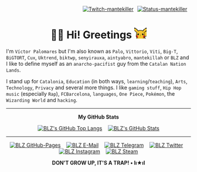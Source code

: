 <div align="right">

<a href="https://twitch.tv/mantekiller" target="_blank"><img alt="Twitch-mantekiller" src="https://img.shields.io/static/v1?label=&message=mantekiller&logo=Twitch&color=161b22&logoColor=9146ff&style=for-the-badge" style="padding-right:10px;" /></a><a href="https://twitch.tv/mantekiller" target="_blank"><img alt="Status-mantekiller" src="https://img.shields.io/twitch/status/mantekiller?label=&color=6340a5&style=for-the-badge" style="padding-right:10px;" /></a>

</div>

<h1 align="center"><b>👋🏼 Hi! Greetings </b><img src="./img/pikachu_wave.gif" width="33"/></h1>

I'm `Víctor Palomares` but I'm also known as `Palo`, `Vittorio`, `Viti`, `Big-T`, `BiGTORT`, `Cux`, `Uktrend`, `biktwp`, `senyirauxa`, `aintyabro`, `mantekillah` or `BLZ` and I like to define myself as an `anarcho-pacifist` guy from the `Catalan Nation Lands`.
  
I stand up for `Catalonia`, `Education` (in both ways, `learning`/`teaching`), `Arts`, `Technology`, `Privacy` and several more things. I like `gaming stuff`, `Hip Hop music` (especially `Rap`), `FCBarcelona`, `languages`, `One Piece`, `Pokémon`, the `Wizarding World` and `hacking`.

---
<div align="center">
  
**My GitHub Stats**
  
[![BLZ's GitHub Top Langs](https://github-readme-stats.vercel.app/api/top-langs/?username=mantekillah&hide_border=false&langs_count=10&layout=compact&title_color=00ff00&text_color=5edf2b&bg_color=0d1117&border_color=30363d&custom_title=MOST+USED+LANGUAGES&disable_animations=boolean)](https://github.com/mantekillah)
&nbsp;&nbsp;
[![BLZ's GitHub Stats](https://github-readme-stats.vercel.app/api?username=mantekillah&hide_border=false&show_icons=true&icon_color=ffffff&bg_color=0d1117&text_color=5edf2b&border_color=30363d&cache_seconds=1800&title_color=00ff00&hide_title=true&disable_animations=boolean)](https://github.com/mantekillah)

---
  
[![BLZ GitHub-Pages](https://img.shields.io/static/v1?label=&message=mantekillah.github.io/palo&labelColor=2b2b2b&logo=Jekyll&logoColor=cc0000&color=161b22&style=for-the-badge)](https://mantekillah.github.io/palo)
&nbsp;&nbsp;
[![BLZ E-Mail](https://img.shields.io/static/v1?label=&message=E-Mail&labelColor=263163&logo=ProtonMail&logoColor=ffffff&color=161b22&style=for-the-badge)](mailto:mantekillah@pm.me)
&nbsp;&nbsp;
[![BLZ Telegram](https://img.shields.io/static/v1?label=&message=palo_senyirauxa&logo=Telegram&logoColor=26a5e4&color=161b22&style=for-the-badge)](https://t.me/palo_senyirauxa)
&nbsp;&nbsp;
[![BLZ Twitter](https://img.shields.io/static/v1?label=&message=aintyabro&logo=Twitter&logoColor=1da1f2&color=161b22&style=for-the-badge)](https://twitter.com/intent/follow?original_referer=https%3A%2F%2Fgithub.com%2Fmantekillah&screen_name=aintyabro)
&nbsp;&nbsp;
[![BLZ Instagram](https://img.shields.io/static/v1?label=&message=blz.reborn&logo=Instagram&logoColor=d5318c&color=161b22&style=for-the-badge)](http://instagram.com/blz.reborn)
&nbsp;&nbsp;
[![BLZ Steam](https://img.shields.io/static/v1?label=&message=mantekillah&labelColor=171a21&logo=Steam&logoColor=c5c3c0&color=161b22&style=for-the-badge)](https://steamcommunity.com/id/mantekillah)

**DON'T GROW UP, IT'S A TRAP! • lı★ıl**

</div>
